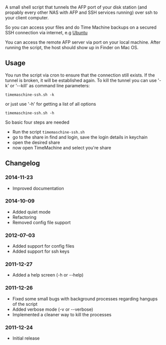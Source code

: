 A small shell script that tunnels the AFP port of your disk station (and propably every other NAS with AFP and SSH services running) over ssh to your client computer.

So you can access your files and do Time Machine backups on a secured SSH connection via internet, e.g [Ubuntu](http://ubuntuforums.org/showthread.php?t=2105755)

You can access the remote AFP server via port on your local machine. After running the script, the host should show up in Finder on Mac OS.

## Usage


You run the script via cron to ensure that the connection still exists. If the tunnel is broken, it will be established again. 
To kill the tunnel you can use '-k' or '--kill' as command line parameters:

```
timemaschine-ssh.sh -k
```

or just use '-h' for getting a list of all options

```
timemaschine-ssh.sh -h
```

So basic four steps are needed
* Run the script `timemaschine-ssh.sh`
* go to the share in find and login, save the login details in keychain
* open the desired share
* now open TimeMachine and select you're share


## Changelog

### 2014-11-23
- Improved documentation

### 2014-10-09
- Added quiet mode
- Refactoring
- Removed config file support

### 2012-07-03
- Added support for config files
- Added support for ssh keys

### 2011-12-27
- Added a help screen (-h or --help)

### 2011-12-26
- Fixed some small bugs with background processes regarding hangups of the script
- Added verbose mode (-v or --verbose)
- Implemented a cleaner way to kill the processes

### 2011-12-24
- Initial release

